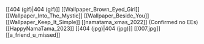 [[404 (gif)|404 (gif)]]
[[Wallpaper_Brown_Eyed_Girl]]
[[Wallpaper_Into_The_Mystic]]
[[Wallpaper_Beside_You]]
[[Wallpaper_Keep_It_Simple]]
[[namatama_xmas_2022]] (Confirmed no EEs)
[[HappyNamaTama_2023]]
[[404 (jpg)|404 (jpg)]]
[[007.jpg]]
[[a_friend_u_missed]]
